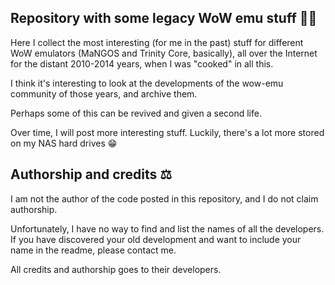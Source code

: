 ## Repository with some legacy WoW emu stuff 🧙‍♂️

Here I collect the most interesting (for me in the past) stuff for different WoW emulators (MaNGOS and Trinity Core, basically), all over the Internet for the distant 2010-2014 years, when I was "cooked" in all this.

I think it's interesting to look at the developments of the wow-emu community of those years, and archive them.

Perhaps some of this can be revived and given a second life.

Over time, I will post more interesting stuff. Luckily, there's a lot more stored on my NAS hard drives 😁

## Authorship and credits ⚖️

I am not the author of the code posted in this repository, and I do not claim authorship.

Unfortunately, I have no way to find and list the names of all the developers. If you have discovered your old development and want to include your name in the readme, please contact me.

All credits and authorship goes to their developers.
